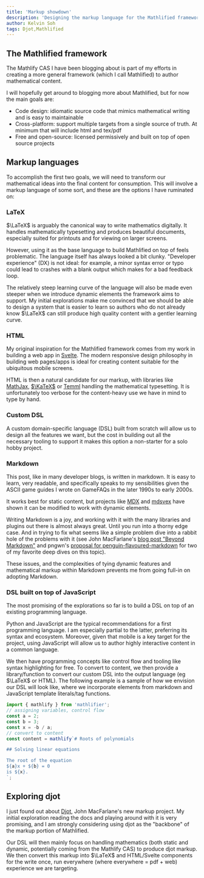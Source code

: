 ```yaml
---
title: 'Markup showdown'
description: 'Designing the markup language for the Mathlified framework and exploring Djot'
author: Kelvin Soh
tags: Djot,Mathlified
---
```


## The Mathlified framework

The Mathlify CAS I have been blogging about is part of
my efforts in creating a more general framework
(which I call Mathlified) to author mathematical content.

I will hopefully get around to blogging more about Mathlified, but
for now the main goals are:

- Code design: idiomatic source code that mimics mathematical writing and is easy to maintainable
- Cross-platform: support multiple targets from a single source of truth. At minimum that will include html and tex/pdf
- Free and open-source: licensed permissively and built on top of open source projects

## Markup languages

To accomplish the first two goals,
we will need to
transform our mathematical ideas into the final content for consumption.
This will involve a markup language of some sort, and these are the options I have ruminated on:

### LaTeX

$\LaTeX$ is arguably the canonical way to write mathematics digitally.
It handles mathematically typesetting and produces beautiful documents, especially suited for
printouts and for viewing on larger screens.

However, using it as the base language to build Mathlified on top of feels
problematic. The language itself has always looked a bit clunky.
"Developer experience" (DX) is not ideal: for example, a minor syntax error or typo
could lead to crashes with a blank output which makes for a bad feedback loop.

The relatively steep learning curve of the language will also be made even steeper
when we introduce dynamic elements the framework aims to support. My initial explorations
make me convinced that we should be able to design a system that is easier to learn so
authors who do not already know $\LaTeX$ can still produce high quality content with a gentler
learning curve.

### HTML

My original inspiration for the Mathlified framework comes from my work in building
a web app in [Svelte](https://svelte.dev/). The modern responsive design philosophy
in building web pages/apps is ideal for creating content suitable for
the ubiquitous mobile screens.

HTML is then a natural candidate for our markup, with
libraries like [MathJax](https://www.mathjax.org/), [$\KaTeX$](https://www.katex.org/) or [Temml](https://www.temml.org/)
handling the mathematical typesetting. It is unfortunately too verbose
for the content-heavy use we have in mind to type by hand.

### Custom DSL

A custom domain-specific language (DSL) built from scratch will allow us to design all the features
we want, but the cost in building out all the necessary tooling to support it makes this
option a non-starter for a solo hobby project.

### Markdown

This post, like in many developer blogs, is written in markdown.
It is easy to learn, very readable,
and specifically speaks to my sensibilities given the ASCII game guides I wrote
on GameFAQs in the later 1990s to early 2000s.

It works best for static content, but projects like
[MDX](https://mdxjs.com/) and [mdsvex](https://mdsvex.pngwn.io/)
have shown it can be modified to work with dynamic elements.

Writing Markdown is a joy, and working with it with the many
libraries and plugins out there is almost always great. Until you
run into a thorny edge case. And in trying to fix what seems like a
simple problem dive into a rabbit hole of the problems with it (see
John MacFarlane's [blog post "Beyond Markdown"](https://johnmacfarlane.net/beyond-markdown.html)
and pngwn's [proposal for penguin-flavoured-markdown](https://gist.github.com/pngwn/0ec0c35e49219dca297677e60efbf9b5)
for two of my favorite deep dives on this topic).

These issues, and the complexities of tying dynamic features and mathematical markup within Markdown prevents me
from going full-in on adopting Markdown.

### DSL built on top of JavaScript

The most promising of the explorations so far is to build a DSL on top of an existing programming language.

Python and JavaScript are the typical recommendations for a first programming language. I am especially partial to
the latter, preferring its syntax and ecosystem. Moreover, given that mobile is a key target for the project,
using JavaScript will allow us to author highly interactive content in a common language.

We then have programming concepts like control flow and tooling like syntax highlighting for free. To convert to content,
we then provide a library/function to convert our custom DSL into the output language (eg $\LaTeX$ or HTML). The following
example is a sample of how we envision our DSL will look like, where we incorporate elements from markdown
and JavaScript template literals/tag functions.

```js
import { mathlify } from 'mathlifier';
// assigning variables, control flow
const a = 2;
const b = 3;
const x = -b / a;
// convert to content
const content = mathlify`# Roots of polynomials

## Solving linear equations

The root of the equation
${a}x + ${b} = 0
is ${x}.
`;
```

## Exploring djot

I just found out about [Djot](https://djot.net/),
John MacFarlane's new markup project. My initial exploration reading the docs
and playing around with it is very promising, and I am strongly considering using
djot as the "backbone" of the markup portion of Mathlified.

Our DSL will then mainly focus on handling mathematics (both static and dynamic, potentially
coming from the Mathlify CAS) to produce djot markup. We then convert this markup into
$\LaTeX$ and HTML/Svelte components for the write once, run everywhere (where everywhere = pdf + web)
experience we are targeting.
